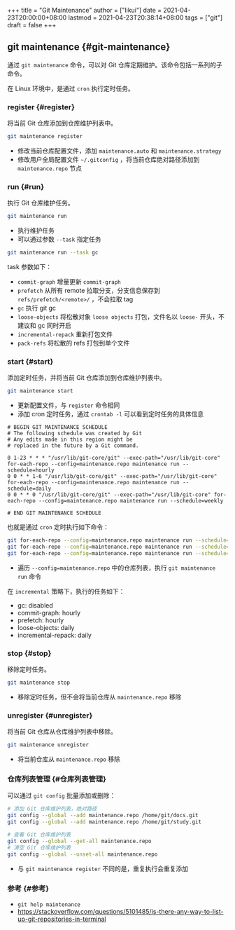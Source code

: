 +++
title = "Git Maintenance"
author = ["likui"]
date = 2021-04-23T20:00:00+08:00
lastmod = 2021-04-23T20:38:14+08:00
tags = ["git"]
draft = false
+++

## git maintenance {#git-maintenance}

通过 `git maintenance` 命令，可以对 Git 仓库定期维护。该命令包括一系列的子命令。

在 Linux 环境中，是通过 `cron` 执行定时任务。


### register {#register}

将当前 Git 仓库添加到仓库维护列表中。

```bash
git maintenance register
```

-   修改当前仓库配置文件，添加 `maintenance.auto` 和 `maintenance.strategy`
-   修改用户全局配置文件 `~/.gitconfig` ，将当前仓库绝对路径添加到 `maintenance.repo` 节点


### run {#run}

执行 Git 仓库维护任务。

```bash
git maintenance run
```

-   执行维护任务
-   可以通过参数 `--task` 指定任务

<!--listend-->

```bash
git maintenance run --task gc
```

task 参数如下：

-   `commit-graph` 增量更新 `commit-graph`
-   `prefetch` 从所有 remote 拉取分支，分支信息保存到 `refs/prefetch/<remote>/` ，不会拉取 tag
-   `gc` 执行 git gc
-   `loose-objects` 将松散对象 `loose objects` 打包，文件名以 `loose-` 开头，不建议和 gc 同时开启
-   `incremental-repack` 重新打包文件
-   `pack-refs` 将松散的 refs 打包到单个文件


### start {#start}

添加定时任务，并将当前 Git 仓库添加到仓库维护列表中。

```bash
git maintenance start
```

-   更新配置文件，与 `register` 命令相同
-   添加 cron 定时任务，通过 `crontab -l` 可以看到定时任务的具体信息

<!--listend-->

```crontabs
# BEGIN GIT MAINTENANCE SCHEDULE
# The following schedule was created by Git
# Any edits made in this region might be
# replaced in the future by a Git command.

0 1-23 * * * "/usr/lib/git-core/git" --exec-path="/usr/lib/git-core" for-each-repo --config=maintenance.repo maintenance run --schedule=hourly
0 0 * * 1-6 "/usr/lib/git-core/git" --exec-path="/usr/lib/git-core" for-each-repo --config=maintenance.repo maintenance run --schedule=daily
0 0 * * 0 "/usr/lib/git-core/git" --exec-path="/usr/lib/git-core" for-each-repo --config=maintenance.repo maintenance run --schedule=weekly

# END GIT MAINTENANCE SCHEDULE
```

也就是通过 `cron` 定时执行如下命令：

```bash
git for-each-repo --config=maintenance.repo maintenance run --schedule=hourly
git for-each-repo --config=maintenance.repo maintenance run --schedule=daily
git for-each-repo --config=maintenance.repo maintenance run --schedule=weekly
```

-   遍历 `--config=maintenance.repo` 中的仓库列表，执行 `git maintenance run` 命令

在  `incremental` 策略下，执行的任务如下：

-   gc: disabled
-   commit-graph: hourly
-   prefetch: hourly
-   loose-objects: daily
-   incremental-repack: daily


### stop {#stop}

移除定时任务。

```bash
git maintenance stop
```

-   移除定时任务，但不会将当前仓库从 `maintenance.repo` 移除


### unregister {#unregister}

将当前 Git 仓库从仓库维护列表中移除。

```bash
git maintenance unregister
```

-   将当前仓库从 `maintenance.repo` 移除


### 仓库列表管理 {#仓库列表管理}

可以通过 `git config` 批量添加或删除：

```bash
# 添加 Git 仓库维护列表，绝对路径
git config --global --add maintenance.repo /home/git/docs.git
git config --global --add maintenance.repo /home/git/study.git

# 查看 Git 仓库维护列表
git config --global --get-all maintenance.repo
# 清空 Git 仓库维护列表
git config --global --unset-all maintenance.repo
```

-   与 `git maintenance register` 不同的是，重复执行会重复添加


### 参考 {#参考}

-   `git help maintenance`
-   <https://stackoverflow.com/questions/5101485/is-there-any-way-to-list-up-git-repositories-in-terminal>
